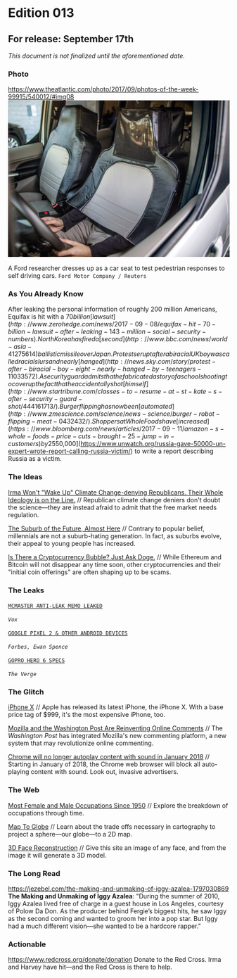 # Edition 013

## For release: September 17th

_This document is not finalized until the aforementioned date._

### Photo

https://www.theatlantic.com/photo/2017/09/photos-of-the-week-99915/540012/#img08
![selfdriving.jpg](selfdriving.jpg)

A Ford researcher dresses up as a car seat to test pedestrian responses to self driving cars.
`Ford Motor Company / Reuters`

### As You Already Know
After leaking the personal information of roughly 200 million Americans, Equifax is hit with a $70 billion [lawsuit](http://www.zerohedge.com/news/2017-09-08/equifax-hit-70-billion-lawsuit-after-leaking-143-million-social-security-numbers). North Korea has fired a [second](http://www.bbc.com/news/world-asia-41275614) ballistic missile over Japan. Protests erupt after a biracial UK boy was called racial slurs and nearly [hanged](http://news.sky.com/story/protest-after-biracial-boy-eight-nearly-hanged-by-teenagers-11033572). A security guard admits that he fabricated a story of a school shooting to cover up the fact that he accidentally shot [himself](http://www.startribune.com/classes-to-resume-at-st-kate-s-after-security-guard-shot/444161713/). Burger flipping has now been [automated](http://www.zmescience.com/science/news-science/burger-robot-flipping-meat-0432432/). Shoppers at Whole Foods have [increased](https://www.bloomberg.com/news/articles/2017-09-11/amazon-s-whole-foods-price-cuts-brought-25-jump-in-customers) by 25% after the grocery chain's acquisition by Amazon. The snow leopard is no longer [endangered](http://www.bbc.com/news/world-asia-41270646). After Trump refused to send condolences to Mexico after an earthquake and hurricane, Trump flip-flopped and instead blamed the [cell phone reception](https://twitter.com/realDonaldTrump/status/908409572943126528). Russia paid a UN expert [$50,000](https://www.unwatch.org/russia-gave-50000-un-expert-wrote-report-calling-russia-victim/) to write a report describing Russia as a victim.

### The Ideas

[Irma Won't "Wake Up" Climate Change-denying Republicans. Their Whole Ideology is on the Line.](https://theintercept.com/2017/09/11/irma-donald-trump-tax-cuts-climate-change-republican-ideology-capitalism/) // Republican climate change deniers don't doubt the science—they are instead afraid to admit that the free market needs regulation.

[The Suburb of the Future, Almost Here](https://www.nytimes.com/2017/09/15/sunday-review/future-suburb-millennials.html) // Contrary to popular belief, millennials are not a suburb-hating generation. In fact, as suburbs evolve, their appeal to young people has increased.

[Is There a Cryptocurrency Bubble? Just Ask Doge.](https://www.nytimes.com/2017/09/15/business/cryptocurrency-bubble-doge.html) // While Ethereum and Bitcoin will not disappear any time soon, other cryptocurrencies and their "initial coin offerings" are often shaping up to be scams.

### The Leaks

[`MCMASTER ANTI-LEAK MEMO LEAKED`](https://www.vox.com/policy-and-politics/2017/9/14/16305384/mcmaster-memo-leaks)

*`Vox`*

[`GOOGLE PIXEL 2 & OTHER ANDROID DEVICES`](https://www.forbes.com/sites/ewanspence/2017/09/15/android-news-headlines-google-new-leak-rumor-pixel2-note8-s9-nokia/#493e60151c5c)

*`Forbes, Ewan Spence`*

[`GOPRO HERO 6 SPECS`](https://www.theverge.com/circuitbreaker/2017/9/16/16318882/gopro-hero-6-black-specs-features-price-karma)

*`The Verge`*

### The Glitch
[iPhone X](https://www.apple.com/iphone-x/) // Apple has released its latest iPhone, the iPhone X. With a base price tag of $999, it's the most expensive iPhone, too.

[Mozilla and the Washington Post Are Reinventing Online Comments](https://blog.mozilla.org/blog/2017/09/06/mozilla-washington-post-reinventing-online-comments/) // The *Washington Post* has integrated Mozilla's new commenting platform, a new system that may revolutionize online commenting.

[Chrome will no longer autoplay content with sound in January 2018](https://venturebeat.com/2017/09/14/chrome-will-no-longer-autoplay-content-with-sound-in-january-2018/) // Starting in January of 2018, the Chrome web browser will block all auto-playing content with sound. Look out, invasive advertisers.

### The Web

[Most Female and Male Occupations Since 1950](https://flowingdata.com/2017/09/11/most-female-and-male-occupations-since-1950/) // Explore the breakdown of occupations through time.

[Map To Globe](https://www.maptoglobe.com/) // Learn about the trade offs necessary in cartography to project a sphere—our globe—to a 2D map.

[3D Face Reconstruction](http://www.cs.nott.ac.uk/~psxasj/3dme/) // Give this site an image of any face, and from the image it will generate a 3D model.

### The Long Read
https://jezebel.com/the-making-and-unmaking-of-iggy-azalea-1797030869 **The Making and Unmaking of Iggy Azalea**: "During the summer of 2010, Iggy Azalea lived free of charge in a guest house in Los Angeles, courtesy of Polow Da Don. As the producer behind Fergie’s biggest hits, he saw Iggy as the second coming and wanted to groom her into a pop star. But Iggy had a much different vision—she wanted to be a hardcore rapper."

### Actionable
https://www.redcross.org/donate/donation Donate to the Red Cross. Irma and Harvey have hit—and the Red Cross is there to help.

